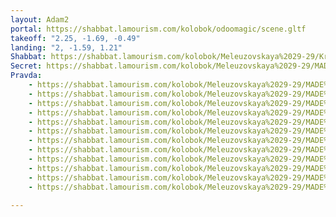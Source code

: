 ```yaml
---
layout: Adam2
portal: https://shabbat.lamourism.com/kolobok/odoomagic/scene.gltf
takeoff: "2.25, -1.69, -0.49"
landing: "2, -1.59, 1.21"
Shabbat: https://shabbat.lamourism.com/kolobok/Meleuzovskaya%2029-29/Kremlin/%E4%BC%8A%E4%B8%87.mp4
Secret: https://shabbat.lamourism.com/kolobok/Meleuzovskaya%2029-29/MADE%20%F0%9F%87%A8%F0%9F%87%B3%20CHINA/TheGreatWALL.jpg
Pravda:
    - https://shabbat.lamourism.com/kolobok/Meleuzovskaya%2029-29/MADE%20%F0%9F%87%A8%F0%9F%87%B3%20CHINA/Mao.jpg?debug=🪆
    - https://shabbat.lamourism.com/kolobok/Meleuzovskaya%2029-29/MADE%20%F0%9F%87%A8%F0%9F%87%B3%20CHINA/Mao.jpg?debug=🪆
    - https://shabbat.lamourism.com/kolobok/Meleuzovskaya%2029-29/MADE%20%F0%9F%87%A8%F0%9F%87%B3%20CHINA/Mao.jpg?debug=🪆
    - https://shabbat.lamourism.com/kolobok/Meleuzovskaya%2029-29/MADE%20%F0%9F%87%A8%F0%9F%87%B3%20CHINA/Mao.jpg?debug=🪆
    - https://shabbat.lamourism.com/kolobok/Meleuzovskaya%2029-29/MADE%20%F0%9F%87%A8%F0%9F%87%B3%20CHINA/Mao.jpg?debug=🪆
    - https://shabbat.lamourism.com/kolobok/Meleuzovskaya%2029-29/MADE%20%F0%9F%87%A8%F0%9F%87%B3%20CHINA/Mao.jpg?debug=🪆
    - https://shabbat.lamourism.com/kolobok/Meleuzovskaya%2029-29/MADE%20%F0%9F%87%A8%F0%9F%87%B3%20CHINA/Mao.jpg?debug=🪆
    - https://shabbat.lamourism.com/kolobok/Meleuzovskaya%2029-29/MADE%20%F0%9F%87%A8%F0%9F%87%B3%20CHINA/Mao.jpg?debug=🪆
    - https://shabbat.lamourism.com/kolobok/Meleuzovskaya%2029-29/MADE%20%F0%9F%87%A8%F0%9F%87%B3%20CHINA/Mao.jpg?debug=🪆
    - https://shabbat.lamourism.com/kolobok/Meleuzovskaya%2029-29/MADE%20%F0%9F%87%A8%F0%9F%87%B3%20CHINA/Mao.jpg?debug=🪆
    - https://shabbat.lamourism.com/kolobok/Meleuzovskaya%2029-29/MADE%20%F0%9F%87%A8%F0%9F%87%B3%20CHINA/Mao.jpg?debug=🪆
    - https://shabbat.lamourism.com/kolobok/Meleuzovskaya%2029-29/MADE%20%F0%9F%87%A8%F0%9F%87%B3%20CHINA/Mao.jpg?debug=🪆

---
```


